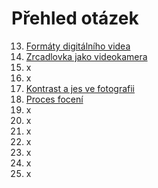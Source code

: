 # Přehled otázek

13. [Formáty digitálního videa](/13_formaty_digitalniho_videa.md)
14. [Zrcadlovka jako videokamera](/14_zrcadlovka_jako_videokamera.md)
15. x
16. x
17. [Kontrast a jes ve fotografii](/7_kontrast_a_jas_ve_fotografii.md)
18. [Proces focení](/18_proces_foceni.md)
19. x
20. x
21. x
22. x
23. x
24. x
25. x
